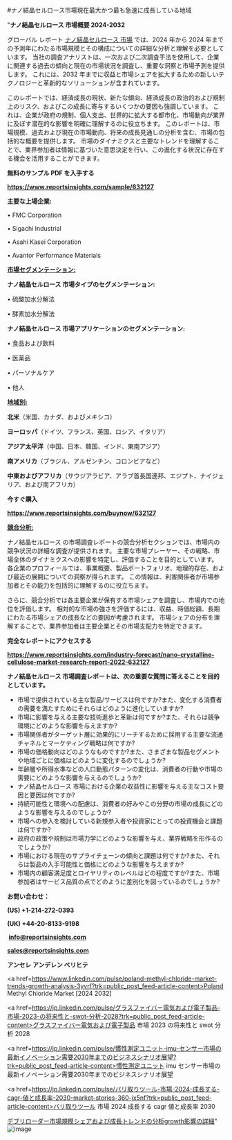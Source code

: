 #ナノ結晶セルロース市場現在最大かつ最も急速に成長している地域

"<strong>ナノ結晶セルロース 市場概要 2024-2032</strong>

グローバル レポート <a href=https://www.reportsinsights.com/sample/632127>ナノ結晶セルロース 市場</a> では、2024 年から 2024 年までの予測年にわたる市場規模とその構成についての詳細な分析と理解を必要としています。 当社の調査アナリストは、一次および二次調査手法を使用して、企業に関連する過去の傾向と現在の市場状況を調査し、重要な洞察と市場予測を提供します。 これには、2032 年までに収益と市場シェアを拡大​​するための新しいテクノロジーと革新的なソリューションが含まれています。

このレポートでは、経済成長の現状、新たな傾向、経済成長の政治的および規制上のリスク、およびこの成長に寄与するいくつかの要因も強調しています。 これは、企業が政府の規制、個人支出、世界的に拡大する都市化、市場動向が業界に及ぼす潜在的な影響を明確に理解するのに役立ちます。 このレポートは、市場規模、過去および現在の市場動向、将来の成長見通しの分析を含む、市場の包括的な概要を提供します。 市場のダイナミクスと主要なトレンドを理解することで、業界参加者は情報に基づいた意思決定を行い、この進化する状況に存在する機会を活用することができます。

<strong><b>無料のサンプル PDF を入手する</b></strong>

<a href=https://www.reportsinsights.com/sample/632127><strong><u>https://www.reportsinsights.com/sample/632127</u></strong></a>

<strong>主要な上場企業:</strong>

• FMC Corporation

• Sigachi Industrial

• Asahi Kasei Corporation

• Avantor Performance Materials

<strong><u>市場セグメンテーション</u></strong><strong><u>:</u></strong>

<strong>ナノ結晶セルロース 市場タイプのセグメンテーション:</strong>

• 硫酸加水分解法

• 酵素加水分解法

<strong>ナノ結晶セルロース 市場アプリケーションのセグメンテーション:</strong>

• 食品および飲料

• 医薬品

• パーソナルケア

• 他人

<strong><u>地域別</u></strong><strong><u>:</u></strong>

<strong>北米</strong>（米国、カナダ、およびメキシコ）

<strong>ヨーロッパ</strong>（ドイツ、フランス、英国、ロシア、イタリア）

<strong>アジア太平洋</strong>（中国、日本、韓国、インド、東南アジア）

<strong>南アメリカ</strong>（ブラジル、アルゼンチン、コロンビアなど）

<strong>中東およびアフリカ</strong>（サウジアラビア、アラブ首長国連邦、エジプト、ナイジェリア、および南アフリカ）

<strong>今すぐ購入</strong>

<a href=https://www.reportsinsights.com/buynow/632127><strong><u>https://www.reportsinsights.com/buynow/632127</u></strong></a>

<strong><u>競合分析:</u></strong>

ナノ結晶セルロース の市場調査レポートの競合分析セクションでは、市場内の競争状況の詳細な調査が提供されます。 主要な市場プレーヤー、その戦略、市場全体のダイナミクスへの影響を特定し、評価することを目的としています。 各企業のプロフィールでは、事業概要、製品ポートフォリオ、地理的存在、および最近の展開についての洞察が得られます。 この情報は、利害関係者が市場参加者とその能力を包括的に理解するのに役立ちます。

さらに、競合分析では各主要企業が保有する市場シェアを調査し、市場内での地位を評価します。 相対的な市場の強さを評価するには、収益、時価総額、長期にわたる市場シェアの成長などの要因が考慮されます。 市場シェアの分布を理解することで、業界参加者は主要企業とその市場支配力を特定できます。

<strong>完全なレポートにアクセスする</strong>

<a href=https://www.reportsinsights.com/industry-forecast/nano-crystalline-cellulose-market-research-report-2022-632127><strong><u><b>https://www.reportsinsights.com/industry-forecast/nano-crystalline-cellulose-market-research-report-2022-632127</b></u></strong></a>

<strong><b>ナノ結晶セルロース 市場調査レポートは、次の重要な質問に答えることを目的としています。</b></strong>
<ul>
  <li>市場で提供されている主な製品/サービスは何ですか?また、変化する消費者の需要を満たすためにそれらはどのように進化していますか?</li>
  <li>市場に影響を与える主要な技術進歩と革新は何ですか?また、それらは競争環境にどのような影響を与えますか?</li>
  <li>市場関係者がターゲット層に効果的にリーチするために採用する主要な流通チャネルとマーケティング戦略は何ですか?</li>
  <li>市場の価格動向はどのようなものですか?また、さまざまな製品セグメントや地域ごとに価格はどのように変化するのでしょうか?</li>
  <li>年齢層や所得水準などの人口動態パターンの変化は、消費者の行動や市場の需要にどのような影響を与えるのでしょうか?</li>
  <li>ナノ結晶セルロース 市場における企業の収益性に影響を与える主なコスト要因と要因は何ですか?</li>
  <li>持続可能性と環境への配慮は、消費者の好みやこの分野の市場の成長にどのような影響を与えるのでしょうか?</li>
  <li>市場への参入を検討している新規参入者や投資家にとっての投資機会と課題は何ですか?</li>
  <li>政府の政策や規制は市場力学にどのような影響を与え、業界戦略を形作るのでしょうか?</li>
  <li>市場における現在のサプライチェーンの傾向と課題は何ですか?また、それらは製品の入手可能性と価格にどのような影響を与えますか?</li>
  <li>市場内の顧客満足度とロイヤリティのレベルはどの程度ですか?また、市場参加者はサービス品質の点でどのように差別化を図っているのでしょうか?</li>
</ul>
<strong>お問い合わせ：</strong>

<strong>(US) +1-214-272-0393</strong>

<strong>(UK) +44-20-8133-9198</strong>

<strong> </strong><a href=info@reportsinsights.com><strong><u>info@reportsinsights.com</u></strong></a>

<a href=sales@reportsinsights.com><strong><u>sales@reportsinsights.com</u></strong></a>

<strong>アンセレ アンデレン ベリヒテ</strong>

<a href=https://www.linkedin.com/pulse/poland-methyl-chloride-market-trends-growth-analysis-3yvrf?trk=public_post_feed-article-content>Poland Methyl Chloride Market [2024 2032]</a>

<a href=https://jp.linkedin.com/pulse/グラスファイバー電気および電子製品-市場-2023-の将来性と-swot-分析-2028?trk=public_post_feed-article-content>グラスファイバー電気および電子製品 市場 2023 の将来性と swot 分析 2028</a>

<a href=https://jp.linkedin.com/pulse/慣性測定ユニット-imu-センサー市場の最新イノベーション需要2030年までのビジネスシナリオ展望?trk=public_post_feed-article-content>慣性測定ユニット imu センサー市場の最新イノベーション需要2030年までのビジネスシナリオ展望</a>

<a href=https://jp.linkedin.com/pulse/バリ取りツール-市場-2024-成長する-cagr-値と成長率-2030-market-stories-360-jx5nf?trk=public_post_feed-article-content>バリ取りツール 市場 2024 成長する cagr 値と成長率 2030</a>

<a href=https://www.linkedin.com/pulse/デブリローダー市場規模シェアおよび成長トレンドの分析growth影響の詳細-infopulse-daily-360-vxxlf/>デブリローダー市場規模シェアおよび成長トレンドの分析growth影響の詳細</a>"
![image](https://github.com/ahaan12367/RIMarket24/assets/158471582/c6ba02c6-7df4-4078-a155-71e9f1432454)
